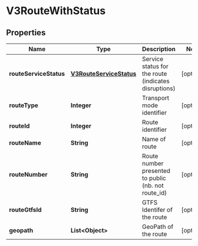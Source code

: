 
# V3RouteWithStatus

## Properties
Name | Type | Description | Notes
------------ | ------------- | ------------- | -------------
**routeServiceStatus** | [**V3RouteServiceStatus**](V3RouteServiceStatus.md) | Service status for the route (indicates disruptions) |  [optional]
**routeType** | **Integer** | Transport mode identifier |  [optional]
**routeId** | **Integer** | Route identifier |  [optional]
**routeName** | **String** | Name of route |  [optional]
**routeNumber** | **String** | Route number presented to public (nb. not route_id) |  [optional]
**routeGtfsId** | **String** | GTFS Identifer of the route |  [optional]
**geopath** | **List&lt;Object&gt;** | GeoPath of the route |  [optional]



